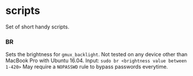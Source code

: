 # scripts
Set of short handy scripts.

### BR
Sets the brightness for `gmux_backlight`. Not tested on any device other than MacBook Pro with Ubuntu 16.04. 
Input: `sudo br <brightness value between 1-420>`
May require a `NOPASSWD` rule to bypass passwords everytime. 
